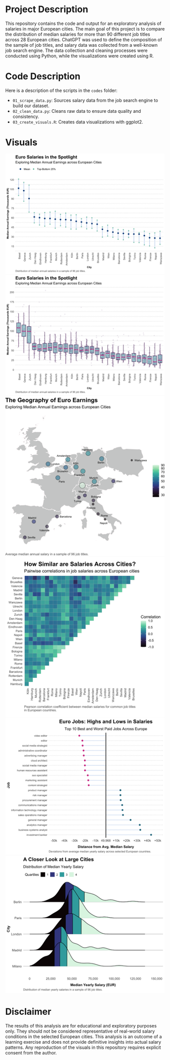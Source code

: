 # Project Description
This repository contains the code and output for an exploratory analysis of salaries in major European cities.
The main goal of this project is to compare the distribution of median salaries for more than 90 different job titles across 28 European cities. ChatGPT was used to define the composition of the sample of job titles, and salary data was collected from a well-known job search engine. The data collection and cleaning processes were conducted using Python, while the visualizations were created using R.

# Code Description
Here is a description of the scripts in the ```codes``` folder:
- ```01_scrape_data.py```: Sources salary data from the job search engine to build our dataset.
- ```02_clean_data.py```: Cleans raw data to ensure data quality and consistency.
- ```03_create_visuals.R```: Creates data visualizations with ggplot2.

# Visuals
<img src= "visuals/avgmediansalary.png" alt="Fig. 1" title=""> <br>
<img src= "visuals/avgmediansalarybox.png" alt="Fig. 2" title=""> <br>
<img src= "visuals/avgmediansalarymap.png" alt="Fig. 3" title=""> <br>
<img src= "visuals/corrheatmap.png" alt="Fig. 4" title=""> <br>
<img src= "visuals/highestandlowestsalaries.png" alt="Fig. 5" title=""> <br>
<img src= "visuals/ridgeslargecities.png" alt="Fig. 6" title="">

# Disclaimer
The results of this analysis are for educational and exploratory purposes only.
They should not be considered representative of real-world salary conditions in the selected European cities. This analysis is an outcome of a learning exercise and does not provide definitive insights into actual salary patterns. Any reproduction of the visuals in this repository requires explicit consent from the author.
